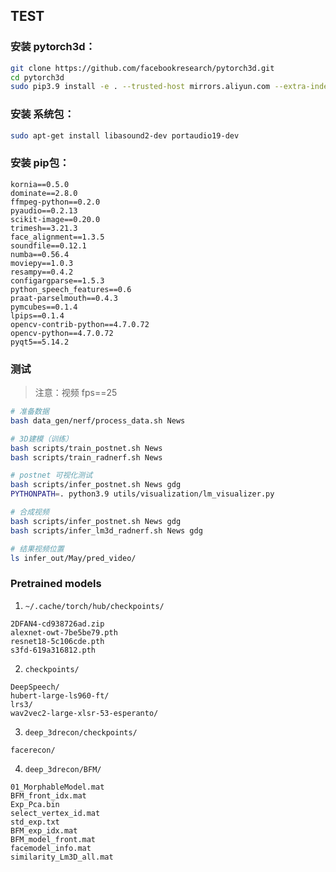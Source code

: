 ## TEST



### 安装 pytorch3d：

```bash
git clone https://github.com/facebookresearch/pytorch3d.git
cd pytorch3d
sudo pip3.9 install -e . --trusted-host mirrors.aliyun.com --extra-index-url http://mirrors.aliyun.com/pypi/simple/
```



### 安装 系统包：

```bash
sudo apt-get install libasound2-dev portaudio19-dev
```



### 安装 pip包：

```text
kornia==0.5.0
dominate==2.8.0
ffmpeg-python==0.2.0
pyaudio==0.2.13
scikit-image==0.20.0
trimesh==3.21.3
face_alignment==1.3.5
soundfile==0.12.1
numba==0.56.4
moviepy==1.0.3
resampy==0.4.2
configargparse==1.5.3
python_speech_features==0.6
praat-parselmouth==0.4.3
pymcubes==0.1.4
lpips==0.1.4
opencv-contrib-python==4.7.0.72
opencv-python==4.7.0.72
pyqt5==5.14.2
```



### 测试

> 注意：视频 fps==25

```bash
# 准备数据
bash data_gen/nerf/process_data.sh News

# 3D建模（训练）
bash scripts/train_postnet.sh News
bash scripts/train_radnerf.sh News

# postnet 可视化测试
bash scripts/infer_postnet.sh News gdg
PYTHONPATH=. python3.9 utils/visualization/lm_visualizer.py

# 合成视频
bash scripts/infer_postnet.sh News gdg
bash scripts/infer_lm3d_radnerf.sh News gdg

# 结果视频位置
ls infer_out/May/pred_video/
```



### Pretrained models

1. ```~/.cache/torch/hub/checkpoints/```

```text
2DFAN4-cd938726ad.zip
alexnet-owt-7be5be79.pth
resnet18-5c106cde.pth
s3fd-619a316812.pth
```

2. ```checkpoints/```

```text
DeepSpeech/
hubert-large-ls960-ft/
lrs3/
wav2vec2-large-xlsr-53-esperanto/
```

3. ```deep_3drecon/checkpoints/```

```text
facerecon/
```

4. ```deep_3drecon/BFM/```

```
01_MorphableModel.mat
BFM_front_idx.mat
Exp_Pca.bin
select_vertex_id.mat
std_exp.txt
BFM_exp_idx.mat
BFM_model_front.mat
facemodel_info.mat
similarity_Lm3D_all.mat
```
